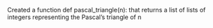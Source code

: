 Created a function def pascal_triangle(n): that returns a list of lists of integers representing the Pascal’s triangle of n
